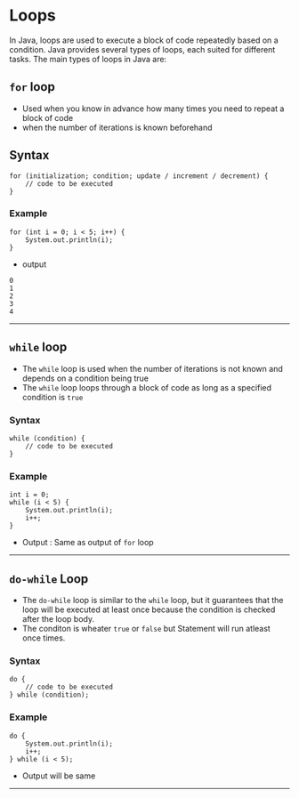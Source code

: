 # Loops

In Java, loops are used to execute a block of code repeatedly based on a condition. Java provides several types of loops, each suited for different tasks. The main types of loops in Java are:
## `for` loop

- Used when you know in advance how many times you need to repeat a block of code
- when the number of iterations is known beforehand
## Syntax

```
for (initialization; condition; update / increment / decrement) {
    // code to be executed
}
```

### Example 

```
for (int i = 0; i < 5; i++) {
    System.out.println(i);
}

```
- output

```
0
1
2
3
4
```

---

## `while` loop

- The `while` loop is used when the number of iterations is not known and depends on a condition being true
- The `while` loop loops through a block of code as long as a specified condition is `true` 

### Syntax

```
while (condition) {
    // code to be executed
}
```

### Example

```
int i = 0;
while (i < 5) {
    System.out.println(i);
    i++;
}

```

- Output : Same as output of `for` loop

---

## `do-while` Loop

- The `do-while` loop is similar to the `while` loop, but it guarantees that the loop will be executed at least once because the condition is checked after the loop body.
- The conditon is wheater `true` or `false` but Statement will run atleast once times. 
### Syntax

```
do {
    // code to be executed
} while (condition);

```

### Example

```int i = 0;
do {
    System.out.println(i);
    i++;
} while (i < 5);

```

- Output will be same

---
